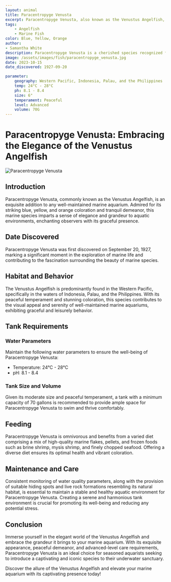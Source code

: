 ```yaml
---
layout: animal
title: Paracentropyge Venusta
excerpt: Paracentropyge Venusta, also known as the Venustus Angelfish, is a stunning and sought-after marine species, admired for its vibrant coloration and graceful presence. Its elegant appearance adds a touch of magnificence to any well-maintained marine aquarium, captivating the hearts of hobbyists and enthusiasts.
tags:
    - Angelfish
    - Marine Fish
color: Blue, Yellow, Orange
author:
- Samantha White
description: Paracentropyge Venusta is a cherished species recognized for its exquisite appearance and tranquil demeanor.
image: /assets/images/fish/paracentropyge_venusta.jpg
date: 2023-10-15
date_discovered: 1927-09-20

parameter:
    geography: Western Pacific, Indonesia, Palau, and the Philippines
    temp: 24°C - 28°C
    ph: 8.1 - 8.4
    size: 6"
    temperament: Peaceful
    level: Advanced
    volume: 70G
---
```


# Paracentropyge Venusta: Embracing the Elegance of the Venustus Angelfish

![Paracentropyge Venusta](paracentropyge_venusta.jpg)

## Introduction

Paracentropyge Venusta, commonly known as the Venustus Angelfish, is an exquisite addition to any well-maintained marine aquarium. Admired for its striking blue, yellow, and orange coloration and tranquil demeanor, this marine species imparts a sense of elegance and grandeur to aquatic environments, enchanting observers with its graceful presence.

## Date Discovered

Paracentropyge Venusta was first discovered on September 20, 1927, marking a significant moment in the exploration of marine life and contributing to the fascination surrounding the beauty of marine species.

## Habitat and Behavior

The Venustus Angelfish is predominantly found in the Western Pacific, specifically in the waters of Indonesia, Palau, and the Philippines. With its peaceful temperament and stunning coloration, this species contributes to the visual appeal and serenity of well-maintained marine aquariums, exhibiting graceful and leisurely behavior.

## Tank Requirements

### Water Parameters

Maintain the following water parameters to ensure the well-being of Paracentropyge Venusta:

- Temperature: 24°C - 28°C
- pH: 8.1 - 8.4

### Tank Size and Volume

Given its moderate size and peaceful temperament, a tank with a minimum capacity of 70 gallons is recommended to provide ample space for Paracentropyge Venusta to swim and thrive comfortably.

## Feeding

Paracentropyge Venusta is omnivorous and benefits from a varied diet comprising a mix of high-quality marine flakes, pellets, and frozen foods such as brine shrimp, mysis shrimp, and finely chopped seafood. Offering a diverse diet ensures its optimal health and vibrant coloration.

## Maintenance and Care

Consistent monitoring of water quality parameters, along with the provision of suitable hiding spots and live rock formations resembling its natural habitat, is essential to maintain a stable and healthy aquatic environment for Paracentropyge Venusta. Creating a serene and harmonious tank environment is crucial for promoting its well-being and reducing any potential stress.

## Conclusion

Immerse yourself in the elegant world of the Venustus Angelfish and embrace the grandeur it brings to your marine aquarium. With its exquisite appearance, peaceful demeanor, and advanced-level care requirements, Paracentropyge Venusta is an ideal choice for seasoned aquarists seeking to introduce a captivating and iconic species to their underwater sanctuary.

Discover the allure of the Venustus Angelfish and elevate your marine aquarium with its captivating presence today!
